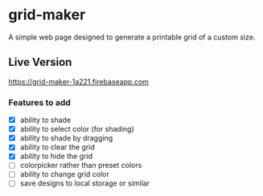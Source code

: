 # grid-maker
A simple web page designed to generate a printable grid of a custom size. 

## Live Version
https://grid-maker-1a221.firebaseapp.com

### Features to add
- [x] ability to shade
- [x] ability to select color (for shading)
- [x] ability to shade by dragging
- [x] ability to clear the grid
- [x] ability to hide the grid
- [ ] colorpicker rather than preset colors
- [ ] ability to change grid color
- [ ] save designs to local storage or similar
